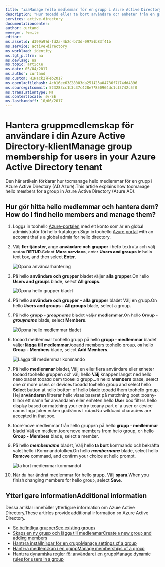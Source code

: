```yaml
---
title: "aaaManage hello medlemmar för en grupp i Azure Active Directory | Microsoft Docs"
description: "Hur tooadd eller ta bort användare och enheter från en grupp i Azure Active Directory"
services: active-directory
documentationcenter: 
author: curtand
manager: femila
editor: 
ms.assetid: d399a97d-fd2a-4b2d-b73d-0975db83f41b
ms.service: active-directory
ms.workload: identity
ms.tgt_pltfrm: na
ms.devlang: na
ms.topic: article
ms.date: 05/04/2017
ms.author: curtand
ms.custom: H1Hack27Feb2017
ms.openlocfilehash: 4cb16ee63828003da251423a04736f7174dd4896
ms.sourcegitcommit: 523283cc1b3c37c428e77850964dc1c33742c5f0
ms.translationtype: MT
ms.contentlocale: sv-SE
ms.lasthandoff: 10/06/2017
---
```

# <a name="manage-group-membership-for-users-in-your-azure-active-directory-tenant"></a><span data-ttu-id="d5f39-103">Hantera gruppmedlemskap för användare i din Azure Active Directory-klient</span><span class="sxs-lookup"><span data-stu-id="d5f39-103">Manage group membership for users in your Azure Active Directory tenant</span></span>
<span data-ttu-id="d5f39-104">Den här artikeln förklarar hur toomanage hello medlemmar för en grupp i Azure Active Directory (AD Azure).</span><span class="sxs-lookup"><span data-stu-id="d5f39-104">This article explains how toomanage hello members for a group in Azure Active Directory (Azure AD).</span></span>

## <a name="how-do-i-find-hello-members-and-manage-them"></a><span data-ttu-id="d5f39-105">Hur gör hitta hello medlemmar och hantera dem?</span><span class="sxs-lookup"><span data-stu-id="d5f39-105">How do I find hello members and manage them?</span></span>
1. <span data-ttu-id="d5f39-106">Logga in toohello [Azure-portalen](https://portal.azure.com) med ett konto som är en global administratör för hello-katalogen.</span><span class="sxs-lookup"><span data-stu-id="d5f39-106">Sign in toohello [Azure portal](https://portal.azure.com) with an account that's a global admin for hello directory.</span></span>
2. <span data-ttu-id="d5f39-107">Välj **fler tjänster**, ange **användare och grupper** i hello textruta och välj sedan **RETUR**.</span><span class="sxs-lookup"><span data-stu-id="d5f39-107">Select **More services**, enter **Users and groups** in hello text box, and then select **Enter**.</span></span>

   ![Öppna användarhantering](./media/active-directory-groups-members-azure-portal/search-user-management.png)
3. <span data-ttu-id="d5f39-109">På hello **användare och grupper** bladet väljer **alla grupper**.</span><span class="sxs-lookup"><span data-stu-id="d5f39-109">On hello **Users and groups** blade, select **All groups**.</span></span>

   ![Öppna hello grupper bladet](./media/active-directory-groups-members-azure-portal/view-groups-blade.png)
4. <span data-ttu-id="d5f39-111">På hello **användare och grupper – alla grupper** bladet Välj en grupp.</span><span class="sxs-lookup"><span data-stu-id="d5f39-111">On hello **Users and groups - All groups** blade, select a group.</span></span>
5. <span data-ttu-id="d5f39-112">På hello **grupp - *groupname***  bladet väljer **medlemmar**.</span><span class="sxs-lookup"><span data-stu-id="d5f39-112">On hello **Group - *groupname*** blade, select **Members**.</span></span>

   ![Öppna hello medlemmar bladet](./media/active-directory-groups-members-azure-portal/view-group-members.png)
6. <span data-ttu-id="d5f39-114">tooadd medlemmar toohello grupp på hello **grupp - medlemmar** bladet väljer **lägga till medlemmar**.</span><span class="sxs-lookup"><span data-stu-id="d5f39-114">tooadd members toohello group, on hello **Group - Members** blade, select **Add Members**.</span></span>

   ![Lägga till medlemmar kommando](./media/active-directory-groups-members-azure-portal/add-group-members-command.png)
7. <span data-ttu-id="d5f39-116">På hello **medlemmar** bladet, Välj en eller flera användare eller enheter tooadd toohello gruppen och välj hello **Välj** knappen längst ned hello hello bladet tooadd dem toohello grupp.</span><span class="sxs-lookup"><span data-stu-id="d5f39-116">On hello **Members** blade, select one or more users or devices tooadd toohello group and select hello **Select** button at hello bottom of hello blade tooadd them toohello group.</span></span> <span data-ttu-id="d5f39-117">Hej **användaren** filtrerar hello visas baserat på matchning post tooany-tillhör ett namn för användaren eller enheten.</span><span class="sxs-lookup"><span data-stu-id="d5f39-117">hello **User** box filters hello display based on matching your entry tooany part of a user or device name.</span></span> <span data-ttu-id="d5f39-118">Inga jokertecken godkänns i rutan.</span><span class="sxs-lookup"><span data-stu-id="d5f39-118">No wildcard characters are accepted in that box.</span></span>
8. <span data-ttu-id="d5f39-119">tooremove medlemmar från hello gruppen på hello **grupp - medlemmar** bladet Välj en medlem.</span><span class="sxs-lookup"><span data-stu-id="d5f39-119">tooremove members from hello group, on hello **Group - Members** blade, select a member.</span></span>
9. <span data-ttu-id="d5f39-120">På hello ***membername*** bladet, Välj hello **ta bort** kommando och bekräfta valet hello i Kommandotolken.</span><span class="sxs-lookup"><span data-stu-id="d5f39-120">On hello ***membername*** blade, select hello **Remove** command, and confirm your choice at hello prompt.</span></span>

   ![ta bort medlemmar kommandot](./media/active-directory-groups-members-azure-portal/remove-group-members-command.png)
10. <span data-ttu-id="d5f39-122">När du har ändrat medlemmar för hello grupp, Välj **spara**.</span><span class="sxs-lookup"><span data-stu-id="d5f39-122">When you finish changing members for hello group, select **Save**.</span></span>

## <a name="additional-information"></a><span data-ttu-id="d5f39-123">Ytterligare information</span><span class="sxs-lookup"><span data-stu-id="d5f39-123">Additional information</span></span>
<span data-ttu-id="d5f39-124">Dessa artiklar innehåller ytterligare information om Azure Active Directory.</span><span class="sxs-lookup"><span data-stu-id="d5f39-124">These articles provide additional information on Azure Active Directory.</span></span>

* [<span data-ttu-id="d5f39-125">Se befintliga grupper</span><span class="sxs-lookup"><span data-stu-id="d5f39-125">See existing groups</span></span>](active-directory-groups-view-azure-portal.md)
* [<span data-ttu-id="d5f39-126">Skapa en ny grupp och lägga till medlemmar</span><span class="sxs-lookup"><span data-stu-id="d5f39-126">Create a new group and adding members</span></span>](active-directory-groups-create-azure-portal.md)
* [<span data-ttu-id="d5f39-127">Hantera inställningar för en grupp</span><span class="sxs-lookup"><span data-stu-id="d5f39-127">Manage settings of a group</span></span>](active-directory-groups-settings-azure-portal.md)
* [<span data-ttu-id="d5f39-128">Hantera medlemskap i en grupp</span><span class="sxs-lookup"><span data-stu-id="d5f39-128">Manage memberships of a group</span></span>](active-directory-groups-membership-azure-portal.md)
* [<span data-ttu-id="d5f39-129">Hantera dynamiska regler för användare i en grupp</span><span class="sxs-lookup"><span data-stu-id="d5f39-129">Manage dynamic rules for users in a group</span></span>](active-directory-groups-dynamic-membership-azure-portal.md)
